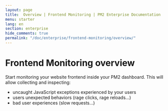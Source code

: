 ```yaml
---
layout: page
title:  Overview | Frontend Monitoring | PM2 Enterprise Documentation
menu: starter
lang: en
section: enterprise
hide_comments: true
permalink: "/doc/enterprise/frontend-monitoring/overview/"
---
```


# Frontend Monitoring overview

Start monitoring your website frontend inside your PM2 dashboard.  This will allow collecting and inspecting:

* uncaught JavaScript exceptions experienced by your users
* users unexpected behaviors (rage clicks, rage reloads...)
* bad user experiences (slow requests...)
